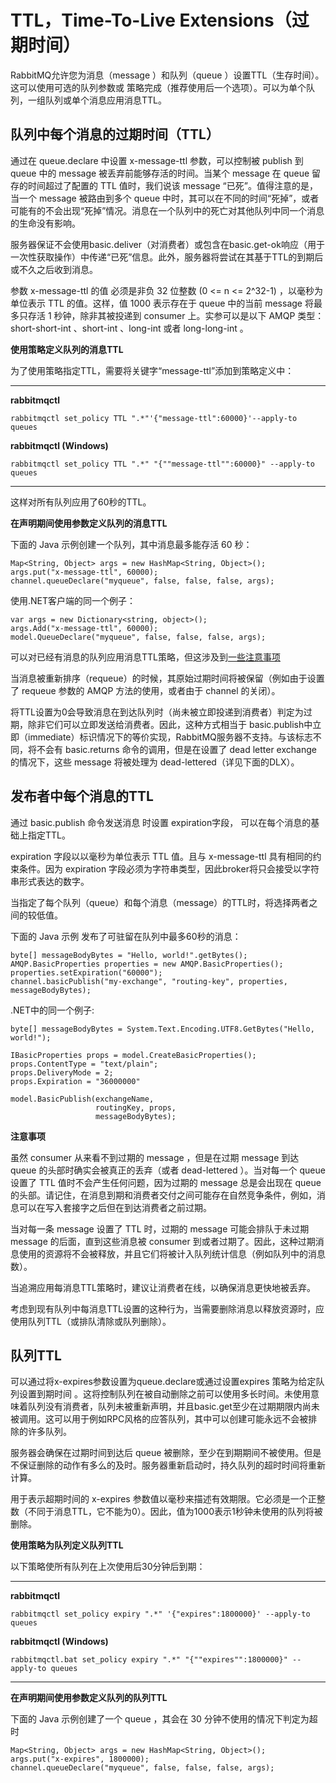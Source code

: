 # TTL，Time-To-Live Extensions（过期时间）

RabbitMQ允许您为消息（message ）和队列（queue ）设置TTL（生存时间）。这可以使用可选的队列参数或 策略完成（推荐使用后一个选项）。可以为单个队列，一组队列或单个消息应用消息TTL。

## 队列中每个消息的过期时间（TTL）

通过在 queue.declare 中设置 x-message-ttl 参数，可以控制被 publish 到 queue 中的 message 被丢弃前能够存活的时间。当某个 message 在 queue 留存的时间超过了配置的 TTL 值时，我们说该 message “已死”。值得注意的是，当一个 message 被路由到多个 queue 中时，其可以在不同的时间“死掉”，或者可能有的不会出现“死掉”情况。消息在一个队列中的死亡对其他队列中同一个消息的生命没有影响。

服务器保证不会使用basic.deliver（对消费者）或包含在basic.get-ok响应（用于一次性获取操作）中传递“已死”信息。此外，服务器将尝试在其基于TTL的到期后或不久之后收到消息。

参数 x-message-ttl 的值 必须是非负 32 位整数 (0 <= n <= 2^32-1) ，以毫秒为单位表示 TTL 的值。这样，值 1000 表示存在于 queue 中的当前 message 将最多只存活 1 秒钟，除非其被投递到 consumer 上。实参可以是以下 AMQP 类型：short-short-int 、short-int 、long-int 或者 long-long-int 。 

**使用策略定义队列的消息TTL**

为了使用策略指定TTL，需要将关键字“message-ttl”添加到策略定义中：

---------------------------------------------------------------------------------------------------------

**rabbitmqctl**

	rabbitmqctl set_policy TTL ".*"'{"message-ttl":60000}'--apply-to queues

**rabbitmqctl (Windows)**

	rabbitmqctl set_policy TTL ".*" "{""message-ttl"":60000}" --apply-to queues

---------------------------------------------------------------------------------------------------------

这样对所有队列应用了60秒的TTL。

**在声明期间使用参数定义队列的消息TTL**

下面的 Java 示例创建一个队列，其中消息最多能存活 60 秒： 

	Map<String, Object> args = new HashMap<String, Object>();
	args.put("x-message-ttl", 60000);
	channel.queueDeclare("myqueue", false, false, false, args);

使用.NET客户端的同一个例子：

	var args = new Dictionary<string, object>();
	args.Add("x-message-ttl", 60000);
	model.QueueDeclare("myqueue", false, false, false, args);

可以对已经有消息的队列应用消息TTL策略，但这涉及到[一些注意事项](http://www.rabbitmq.com/ttl.html#per-message-ttl-caveats)

当消息被重新排序（requeue）的时候，其原始过期时间将被保留（例如由于设置了 requeue 参数的 AMQP 方法的使用，或者由于 channel 的关闭）。

将TTL设置为0会导致消息在到达队列时（尚未被立即投递到消费者）判定为过期，除非它们可以立即发送给消费者。因此，这种方式相当于  basic.publish中立即（immediate）标识情况下的等价实现，RabbitMQ服务器不支持。与该标志不同，将不会有 basic.returns 命令的调用，但是在设置了 dead letter exchange 的情况下，这些 message 将被处理为 dead-lettered（详见下面的DLX）。

## 发布者中每个消息的TTL

通过 basic.publish 命令发送消息 时设置 expiration字段， 可以在每个消息的基础上指定TTL。

expiration 字段以以毫秒为单位表示 TTL 值。且与 x-message-ttl 具有相同的约束条件。因为 expiration 字段必须为字符串类型，因此broker将只会接受以字符串形式表达的数字。 

当指定了每个队列（queue）和每个消息（message）的TTL时，将选择两者之间的较低值。

下面的 Java 示例 发布了可驻留在队列中最多60秒的消息：

	byte[] messageBodyBytes = "Hello, world!".getBytes();
	AMQP.BasicProperties properties = new AMQP.BasicProperties();
	properties.setExpiration("60000");
	channel.basicPublish("my-exchange", "routing-key", properties, messageBodyBytes);

.NET中的同一个例子:

	byte[] messageBodyBytes = System.Text.Encoding.UTF8.GetBytes("Hello, world!");
	
	IBasicProperties props = model.CreateBasicProperties();
	props.ContentType = "text/plain";
	props.DeliveryMode = 2;
	props.Expiration = "36000000"
	
	model.BasicPublish(exchangeName,
	                   routingKey, props,
	                   messageBodyBytes);

**注意事项**

虽然 consumer 从来看不到过期的 message ，但是在过期 message 到达 queue 的头部时确实会被真正的丢弃（或者 dead-lettered ）。当对每一个 queue 设置了 TTL 值时不会产生任何问题，因为过期的 message 总是会出现在 queue 的头部。请记住，在消息到期和消费者交付之间可能存在自然竞争条件，例如，消息可以在写入套接字之后但在到达消费者之前过期。

当对每一条 message 设置了 TTL 时，过期的 message 可能会排队于未过期 message 的后面，直到这些消息被 consumer 到或者过期了。因此，这种过期消息使用的资源将不会被释放，并且它们将被计入队列统计信息（例如队列中的消息数）。

当追溯应用每消息TTL策略时，建议让消费者在线，以确保消息更快地被丢弃。

考虑到现有队列中每消息TTL设置的这种行为，当需要删除消息以释放资源时，应使用队列TTL（或排队清除或队列删除）。

## 队列TTL

可以通过将x-expires参数设置为queue.declare或通过设置expires 策略为给定队列设置到期时间 。这将控制队列在被自动删除之前可以使用多长时间。未使用意味着队列没有消费者，队列未被重新声明，并且basic.get至少在过期期限内尚未被调用。这可以用于例如RPC风格的应答队列，其中可以创建可能永远不会被排除的许多队列。

服务器会确保在过期时间到达后 queue 被删除，至少在到期期间不被使用。但是不保证删除的动作有多么的及时。服务器重新启动时，持久队列的超时时间将重新计算。

用于表示超期时间的 x-expires 参数值以毫秒来描述有效期限。它必须是一个正整数（不同于消息TTL，它不能为0）。因此，值为1000表示1秒钟未使用的队列将被删除。

**使用策略为队列定义队列TTL**

以下策略使所有队列在上次使用后30分钟后到期：

--------------------------------

**rabbitmqctl**

	rabbitmqctl set_policy expiry ".*" '{"expires":1800000}' --apply-to queues

**rabbitmqctl (Windows)**

	rabbitmqctl.bat set_policy expiry ".*" "{""expires"":1800000}" --apply-to queues

--------------------------------

**在声明期间使用参数定义队列的队列TTL**

下面的 Java 示例创建了一个 queue ，其会在 30 分钟不使用的情况下判定为超时

	Map<String, Object> args = new HashMap<String, Object>();
	args.put("x-expires", 1800000);
	channel.queueDeclare("myqueue", false, false, false, args);

